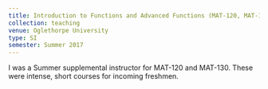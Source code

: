 ```yaml
---
title: Introduction to Functions and Advanced Functions (MAT-120, MAT-130)
collection: teaching
venue: Oglethorpe University
type: SI
semester: Summer 2017
---
```


I was a Summer supplemental instructor for MAT-120 and MAT-130. These were
intense, short courses for incoming freshmen.
